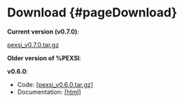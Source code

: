 Download       {#pageDownload}
========


**Current version (v0.7.0)**:

<a href="http://math.berkeley.edu/~linlin/pexsi/download/download.php?file=pexsi_v0.7.0.tar.gz">pexsi_v0.7.0.tar.gz</a>

**Older version of %PEXSI**:

**v0.6.0**:

- Code: <a href="http://math.berkeley.edu/~linlin/pexsi/download/download.php?file=pexsi_v0.6.0.tar.gz">[pexsi_v0.6.0.tar.gz]</a>
- Documentation: <a href="http://math.berkeley.edu/~linlin/pexsi/download/doc_v0.6.0">[html]</a>

